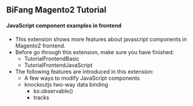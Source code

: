 ## BiFang Magento2 Tutorial
#### JavaScript component examples in frontend

- This extension shows more features about javascript components in Magento2 frontend.
- Before go through this extension, make sure you have finished:
  - TutorialFrontendBasic
  - TutorialFrontendJavaScript
- The following features are introduced in this extension:
  - A few ways to modify JavaScript components
  - knockoutjs two-way data binding
    - ko.observable()
    - tracks
